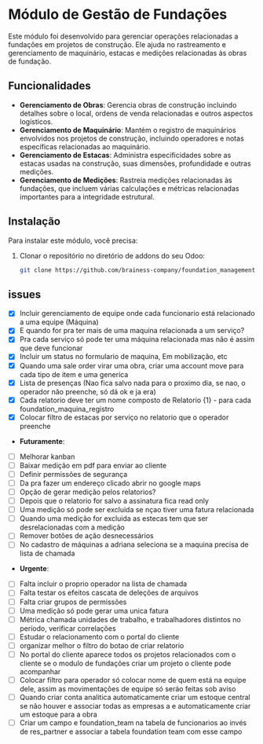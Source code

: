 # Módulo de Gestão de Fundações

Este módulo foi desenvolvido para gerenciar operações relacionadas a fundações em projetos de construção. Ele ajuda no rastreamento e gerenciamento de maquinário, estacas e medições relacionadas às obras de fundação.

## Funcionalidades

- **Gerenciamento de Obras**: Gerencia obras de construção incluindo detalhes sobre o local, ordens de venda relacionadas e outros aspectos logísticos.
- **Gerenciamento de Maquinário**: Mantém o registro de maquinários envolvidos nos projetos de construção, incluindo operadores e notas específicas relacionadas ao maquinário.
- **Gerenciamento de Estacas**: Administra especificidades sobre as estacas usadas na construção, suas dimensões, profundidade e outras medições.
- **Gerenciamento de Medições**: Rastreia medições relacionadas às fundações, que incluem várias calculações e métricas relacionadas importantes para a integridade estrutural.

## Instalação

Para instalar este módulo, você precisa:

1. Clonar o repositório no diretório de addons do seu Odoo:
   ```bash
   git clone https://github.com/brainess-company/foundation_management.git

## issues
- [x] Incluir gerenciamento de equipe onde cada funcionario está relacionado a uma equipe (Máquina)
- [x] E quando for pra ter mais de uma maquina relacionada a um serviço?
- [x] Pra cada serviço só pode ter uma máquina relacionada mas não é assim que deve funcionar
- [x] Incluir um status no formulario de maquina, Em mobilização, etc
- [x] Quando uma sale order virar uma obra, criar uma account move para cada tipo de item e uma generica
- [x] Lista de presenças (Nao fica salvo nada para o proximo dia, se nao, o operador não preenche, só dá ok e ja era)
- [X] Cada relatorio deve ter um nome composto de Relatorio {1} - para cada foundation_maquina_registro
- [x] Colocar filtro de estacas por serviço no relatorio que o operador preenche
- **Futuramente**:
- [ ] Melhorar kanban
- [ ] Baixar medição em pdf para enviar ao cliente
- [ ] Definir permissões de segurança
- [ ] Da pra fazer um endereço clicado abrir no google maps
- [ ] Opção de gerar medição pelos relatorios?
- [ ] Depois que o relatorio for salvo a assinatura fica read only
- [ ] Uma medição só pode ser excluida se nçao tiver uma fatura relacionada
- [ ] Quando uma medição for excluida as estecas tem que ser desrelacionadas com a medição
- [ ] Remover botões de ação desnecessários
- [ ] No cadastro de máquinas a adriana seleciona se a maquina precisa de lista de chamada

- **Urgente**:
- [ ] Falta incluir o proprio operador na lista de chamada
- [ ] Falta testar os efeitos cascata de deleções de arquivos
- [ ] Falta criar grupos de permissões
- [ ] Uma medição só pode gerar uma unica fatura
- [ ] Métrica chamada unidades de trabalho, e trabalhadores distintos no período, verificar correlações
- [ ] Estudar o relacionamento com o portal do cliente
- [ ] organizar melhor o filtro do botao de criar relatorio
- [ ] No portal do cliente aparece todos os projetos relacionados com o cliente se o modulo de fundações criar um projeto o cliente pode acompanhar
- [ ] Colocar filtro para operador só colocar nome de quem está na equipe dele, assim as movimentações de equipe só seráo feitas sob aviso
- [ ] Quando criar conta analitica automaticamente criar um estoque central se não houver e associar todas as empresas a e automaticamente criar um estoque para a obra
- [ ] Criar um campo e foundation_team na tabela de funcionarios ao invés de res_partner e associar a tabela foundation team com esse campo
